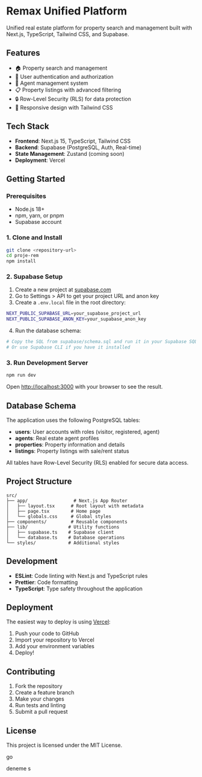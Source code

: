# Remax Unified Platform

Unified real estate platform for property search and management built with Next.js, TypeScript, Tailwind CSS, and Supabase.

## Features

- 🏠 Property search and management
- 👥 User authentication and authorization
- 🏢 Agent management system
- 📋 Property listings with advanced filtering
- 🔒 Row-Level Security (RLS) for data protection
- 📱 Responsive design with Tailwind CSS

## Tech Stack

- **Frontend**: Next.js 15, TypeScript, Tailwind CSS
- **Backend**: Supabase (PostgreSQL, Auth, Real-time)
- **State Management**: Zustand (coming soon)
- **Deployment**: Vercel

## Getting Started

### Prerequisites

- Node.js 18+
- npm, yarn, or pnpm
- Supabase account

### 1. Clone and Install

```bash
git clone <repository-url>
cd proje-rem
npm install
```

### 2. Supabase Setup

1. Create a new project at [supabase.com](https://supabase.com)
2. Go to Settings > API to get your project URL and anon key
3. Create a `.env.local` file in the root directory:

```bash
NEXT_PUBLIC_SUPABASE_URL=your_supabase_project_url
NEXT_PUBLIC_SUPABASE_ANON_KEY=your_supabase_anon_key
```

4. Run the database schema:

```bash
# Copy the SQL from supabase/schema.sql and run it in your Supabase SQL editor
# Or use Supabase CLI if you have it installed
```

### 3. Run Development Server

```bash
npm run dev
```

Open [http://localhost:3000](http://localhost:3000) with your browser to see the result.

## Database Schema

The application uses the following PostgreSQL tables:

- **users**: User accounts with roles (visitor, registered, agent)
- **agents**: Real estate agent profiles
- **properties**: Property information and details
- **listings**: Property listings with sale/rent status

All tables have Row-Level Security (RLS) enabled for secure data access.

## Project Structure

```
src/
├── app/                 # Next.js App Router
│   ├── layout.tsx      # Root layout with metadata
│   ├── page.tsx        # Home page
│   └── globals.css     # Global styles
├── components/         # Reusable components
├── lib/               # Utility functions
│   ├── supabase.ts    # Supabase client
│   └── database.ts    # Database operations
└── styles/            # Additional styles
```

## Development

- **ESLint**: Code linting with Next.js and TypeScript rules
- **Prettier**: Code formatting
- **TypeScript**: Type safety throughout the application

## Deployment

The easiest way to deploy is using [Vercel](https://vercel.com):

1. Push your code to GitHub
2. Import your repository to Vercel
3. Add your environment variables
4. Deploy!

## Contributing

1. Fork the repository
2. Create a feature branch
3. Make your changes
4. Run tests and linting
5. Submit a pull request

## License

This project is licensed under the MIT License.

go


deneme
s